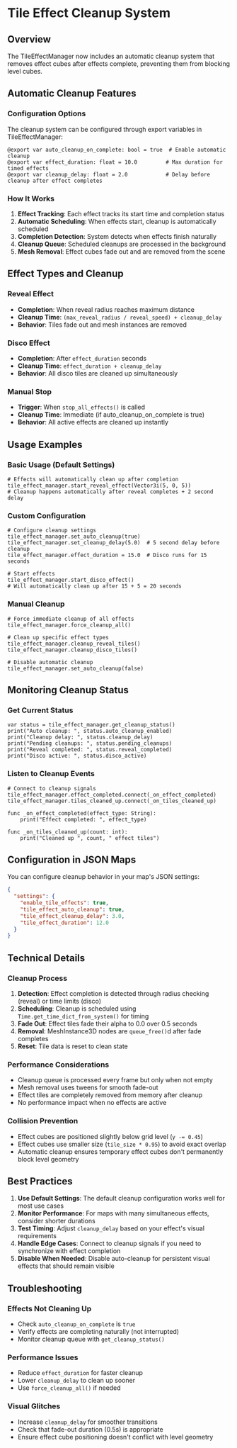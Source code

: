 # Tile Effect Cleanup System

## Overview

The TileEffectManager now includes an automatic cleanup system that removes effect cubes after effects complete, preventing them from blocking level cubes.

## Automatic Cleanup Features

### Configuration Options

The cleanup system can be configured through export variables in TileEffectManager:

```gdscript
@export var auto_cleanup_on_complete: bool = true  # Enable automatic cleanup
@export var effect_duration: float = 10.0         # Max duration for timed effects
@export var cleanup_delay: float = 2.0            # Delay before cleanup after effect completes
```

### How It Works

1. **Effect Tracking**: Each effect tracks its start time and completion status
2. **Automatic Scheduling**: When effects start, cleanup is automatically scheduled
3. **Completion Detection**: System detects when effects finish naturally
4. **Cleanup Queue**: Scheduled cleanups are processed in the background
5. **Mesh Removal**: Effect cubes fade out and are removed from the scene

## Effect Types and Cleanup

### Reveal Effect
- **Completion**: When reveal radius reaches maximum distance
- **Cleanup Time**: `(max_reveal_radius / reveal_speed) + cleanup_delay`
- **Behavior**: Tiles fade out and mesh instances are removed

### Disco Effect
- **Completion**: After `effect_duration` seconds
- **Cleanup Time**: `effect_duration + cleanup_delay`
- **Behavior**: All disco tiles are cleaned up simultaneously

### Manual Stop
- **Trigger**: When `stop_all_effects()` is called
- **Cleanup Time**: Immediate (if auto_cleanup_on_complete is true)
- **Behavior**: All active effects are cleaned up instantly

## Usage Examples

### Basic Usage (Default Settings)
```gdscript
# Effects will automatically clean up after completion
tile_effect_manager.start_reveal_effect(Vector3i(5, 0, 5))
# Cleanup happens automatically after reveal completes + 2 second delay
```

### Custom Configuration
```gdscript
# Configure cleanup settings
tile_effect_manager.set_auto_cleanup(true)
tile_effect_manager.set_cleanup_delay(5.0)  # 5 second delay before cleanup
tile_effect_manager.effect_duration = 15.0  # Disco runs for 15 seconds

# Start effects
tile_effect_manager.start_disco_effect()
# Will automatically clean up after 15 + 5 = 20 seconds
```

### Manual Cleanup
```gdscript
# Force immediate cleanup of all effects
tile_effect_manager.force_cleanup_all()

# Clean up specific effect types
tile_effect_manager.cleanup_reveal_tiles()
tile_effect_manager.cleanup_disco_tiles()

# Disable automatic cleanup
tile_effect_manager.set_auto_cleanup(false)
```

## Monitoring Cleanup Status

### Get Current Status
```gdscript
var status = tile_effect_manager.get_cleanup_status()
print("Auto cleanup: ", status.auto_cleanup_enabled)
print("Cleanup delay: ", status.cleanup_delay)
print("Pending cleanups: ", status.pending_cleanups)
print("Reveal completed: ", status.reveal_completed)
print("Disco active: ", status.disco_active)
```

### Listen to Cleanup Events
```gdscript
# Connect to cleanup signals
tile_effect_manager.effect_completed.connect(_on_effect_completed)
tile_effect_manager.tiles_cleaned_up.connect(_on_tiles_cleaned_up)

func _on_effect_completed(effect_type: String):
    print("Effect completed: ", effect_type)

func _on_tiles_cleaned_up(count: int):
    print("Cleaned up ", count, " effect tiles")
```

## Configuration in JSON Maps

You can configure cleanup behavior in your map's JSON settings:

```json
{
  "settings": {
    "enable_tile_effects": true,
    "tile_effect_auto_cleanup": true,
    "tile_effect_cleanup_delay": 3.0,
    "tile_effect_duration": 12.0
  }
}
```

## Technical Details

### Cleanup Process
1. **Detection**: Effect completion is detected through radius checking (reveal) or time limits (disco)
2. **Scheduling**: Cleanup is scheduled using `Time.get_time_dict_from_system()` for timing
3. **Fade Out**: Effect tiles fade their alpha to 0.0 over 0.5 seconds
4. **Removal**: MeshInstance3D nodes are `queue_free()`d after fade completes
5. **Reset**: Tile data is reset to clean state

### Performance Considerations
- Cleanup queue is processed every frame but only when not empty
- Mesh removal uses tweens for smooth fade-out
- Effect tiles are completely removed from memory after cleanup
- No performance impact when no effects are active

### Collision Prevention
- Effect cubes are positioned slightly below grid level (`y -= 0.45`)
- Effect cubes use smaller size (`tile_size * 0.95`) to avoid exact overlap
- Automatic cleanup ensures temporary effect cubes don't permanently block level geometry

## Best Practices

1. **Use Default Settings**: The default cleanup configuration works well for most use cases
2. **Monitor Performance**: For maps with many simultaneous effects, consider shorter durations
3. **Test Timing**: Adjust `cleanup_delay` based on your effect's visual requirements
4. **Handle Edge Cases**: Connect to cleanup signals if you need to synchronize with effect completion
5. **Disable When Needed**: Disable auto-cleanup for persistent visual effects that should remain visible

## Troubleshooting

### Effects Not Cleaning Up
- Check `auto_cleanup_on_complete` is `true`
- Verify effects are completing naturally (not interrupted)
- Monitor cleanup queue with `get_cleanup_status()`

### Performance Issues
- Reduce `effect_duration` for faster cleanup
- Lower `cleanup_delay` to clean up sooner
- Use `force_cleanup_all()` if needed

### Visual Glitches
- Increase `cleanup_delay` for smoother transitions
- Check that fade-out duration (0.5s) is appropriate
- Ensure effect cube positioning doesn't conflict with level geometry 